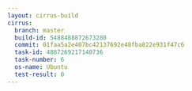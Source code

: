 ```yaml
---
layout: cirrus-build
cirrus:
  branch: master
  build-id: 5488488872673280
  commit: 01faa5a2e407bc42137692e48fba822e931f47c6
  task-id: 4887269217140736
  task-number: 6
  os-name: Ubuntu
  test-result: 0
---
```

